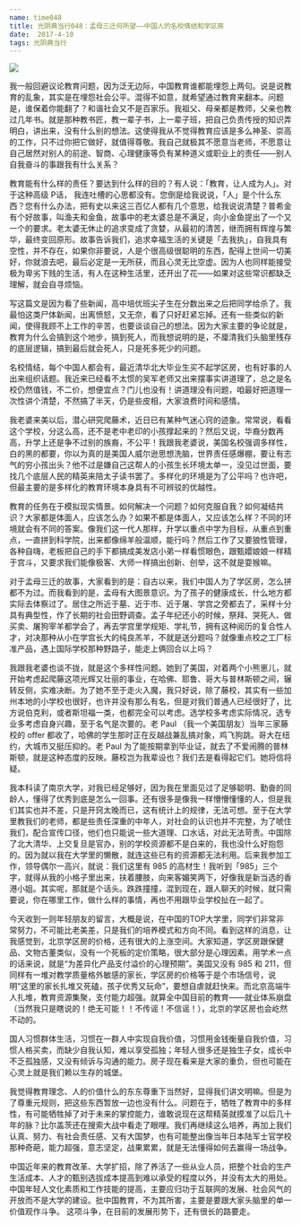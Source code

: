 ```yaml
---
name: time048
title: 光阴典当行048：孟母三迁何所望——中国人的名校情结和学区房
date:  2017-4-10
tags: 光阴典当行
---
```

<!-- more -->
![](/cnblog/uploads/time048.jpg)

我一般回避议论教育问题，因为泛无边际，中国教育谁都能埋怨上两句。说是说教育的乱象，其实是在埋怨社会公平。混得不如意，就希望通过教育来翻本。问题是，谁保着你能翻了？和谐社会又不是百家乐。我祖父、母亲都是教师，父亲也教过几年书。就是那种教书匠，教一辈子书，上一辈子班，把自己负责传授的知识弄明白，讲出来，没有什么别的想法。这使得我从不觉得教育应该是多么神圣、崇高的工作，只不过你把它做好，就值得尊敬。我自己就极其不愿意当老师，不愿意让自己居然对别人的前途、智商、心理健康等负有某种道义或职业上的责任——别人自我奋斗的事跟我有什么关系？

教育能有什么样的责任？要达到什么样的目的？有人说：「教育，让人成为人」。对于这种高级 P话， 我连吐槽的心思都没有。您倒是给我说说，「人」是个什么东西？您有什么办法，把有史以来这三百亿人都有几个意思，给我说说清楚？普希金有个好故事，叫渔夫和金鱼，故事中的老太婆总是不满足，向小金鱼提出了一个又一个的要求。老太婆无休止的追求变成了贪婪，从最初的清苦，继而拥有辉煌与繁华，最终变回原形。故事告诉我们，追求幸福生活的关键是「去我执」，自我具有空性，并不存在，如果你非要说，人是个很高级很聪明的东西，配得上世间一切美好，你就浪去吧，最后必定是一无所获，而且心灵无比空虚。因为人也同样能接受极为卑劣下贱的生活，有人在这种生活里，还开出了花——如果对这些常识都缺乏理解，就会自寻烦恼。

写这篇文是因为看了些新闻，高中培优班尖子生在分数出来之后把同学给杀了。我最怕这类尸体新闻，出离愤怒，又无奈，看了只好赶紧忘掉。还有一些类似的新闻，使得我顾不上工作的辛苦，也要谈谈自己的想法。因为大家主要的争论就是，教育为什么会搞到这个地步，搞到死人，而我想说明的是，不厘清我们头脑里残存的底层逻辑，搞到最后就会死人，只是死多死少的问题。

名校情结，每个中国人都会有，最近清华北大毕业生买不起学区房，也有好事的人出来组织话题。我近来已经看不太惯的吴军老师又出来摆事实讲道理了，总之是名校仍然值钱，不二价，想便宜点？门儿也没有！讲道理没有问题，咱最好把道理一次性讲个清楚，不然搞了半天，仍是些皮相，大家浪费时间和感情。

我老婆来美以后，潜心研究爬藤术，近日已有某种气迷心窍的迹象。常常说，看看这个学校，分这么高，还不是老中老印的小孩撑起来的？然后又说，华裔分数再高，升学上还是争不过别的族裔，不公平！我跟我老婆说，美国名校强调多样性，白的黑的都要，你以为真的是美国人威尔逊思想洗脑，世界责任感爆棚，要让有志气的穷小孩出头？他不过是嫌自己这帮人的小孩生长环境太单一，没见过世面，要找几个底层人民的精英来陪太子读书罢了。多样化的环境是为了公平吗？也许吧，但最主要的是多样化的教育环境本身具有不可辨驳的优越性。

教育的任务在于模拟现实情景。如何解决一个问题？如何克服自我？如何凝结共识？大家都是体面人，应该怎么办？如果不都是体面人，又应该怎么样？不同的环境就会有不同的答案。像我们这一代人那样，升学以重点中学为目标，从重点到重点，一直拼到科学院，出来都像绵羊般温顺，能行吗？然后工作了又要狼性管理，各种自嗨，老板把自己的手下都搞成美发店小弟一样看惯眼色，跟甄嬛娘娘一样精于宫斗，又要求我们能像极客、大师一样搞出创新、创举，这不就是耍猴嘛。

对于孟母三迁的故事，大家看到的是：自古以来，我们中国人为了学区房，怎么拼都不为过。而我看到的是，孟母有大图景意识。为了孩子的健康成长，什么地方都实际去体察过了。居住之所近于墓、近于市、近于屠、学宫之旁都去了，采样十分具有典型性，作了长期的社会田野调查。孟子年纪还小的时候，祭拜、哭死人、做买卖、屠狗宰羊都学会了，再去学宫里学规矩、学礼节，拥有这种阅历的复合性人才，对决那种从小在学宫长大的纯良羔羊，不就是送分题吗？就像重点校之工厂标准产品，遇上国际学校那种野路子，能走上俩回合以上吗？

我跟我老婆也谈不拢，就是这个多样性问题。她到了美国，对着两个小熊崽儿，就开始考虑起爬藤这项光辉又壮丽的事业，在哈佛、耶鲁、哥大与普林斯顿之间，辗转反侧，实难决断。为了她不至于走火入魔，我只好说，除了藤校，其实有一些加州本地的小学校也很好，也许并没有那么有名，但是对我们普通人已经很好了，比方说伯克利，或者斯坦福一类，也都完全可以考虑。选学校多考虑实际情况，选专业多考虑自身兴趣，至于名气是次要的。老 Paul （我一个美国朋友）当年三家藤校的 offer 都收了，哈佛的学生那时正在反越战兼乱搞对象，鸡飞狗跳。哥大在纽约，大城市又挺压抑的。老 Paul 为了能按期拿到毕业证，就去了不爱闹腾的普林斯顿，就是这种态度的反映。藤校岂为我辈设也？我们去是看得起它们。她将信将疑。

我本科读了南京大学，对我已经足够好，因为我在里面见过了足够聪明、勤奋的同龄人，懂得了优秀到底是怎么一回事。还有很多是像我一样懵懵懂懂的人，但是我们其实也并不差，只是开窍太晚而已，这有统计上的规律，无法可想。至于在大学里教我们的老师，都是些责任深重的中年人，对社会的认识也并不完整，为了唬住我们，配合宣传口径，他们也只能说一些大道理、口水话，对此无法苛责。中国除了北大清华、上交复旦是官办，别的学校资源都不是白来的，我也没什么好抱怨的。因为就以我在大学里的懒散，就连这些已有的资源都无法利用。后来我参加工作，领导偶尔一高兴，就说：我们这里有 985 的高材生！我听到「985」三个字，就得从我的小格子里出来，扶着腰肢，向来客媚笑两下，好像我是新当选的香港小姐。其实呢，那就是个话头。跌跌撞撞，混到现在，跟人聊天的时候，就只需要说，你在哪里工作，做什么样的事情，再也不用跟毕业学校扯在一起了。

今天收到一则年轻朋友的留言，大概是说，在中国的TOP大学里，同学们非常非常努力，不可能比老美差，只是我们的培养模式和方向不同。看到这样的消息，让我感觉到，北京学区房的价格，还有很大的上涨空间。大家知道，学区房跟保健品、文物古董类似，没有一个死板的定价策略，很大部分是心理因素。用学术一点的话来说，就是“为差异化产品支付溢价的心理预期”。美国又没有 985 和 211，但同样有一堆对教学质量格外敏感的家长，学区房的价格等于是个市场信号，说明“这里的家长扎堆又死磕，孩子优秀又玩命”，要想自虐就赶快来。而北京高端牛人扎堆，教育资源集聚，支付能力超强。就算全中国目前的教育——就业体系崩盘（当然我只是瞎说的！绝无可能！！不传谣！不信谣！），北京的学区房也会屹然不动的。

国人习惯群体生活，习惯在一群人中实现自我价值，习惯用金钱衡量自我价值，习惯人格买卖，而缺少自我认知，难以享受孤独；年轻人很多还是独生子女，成长中不乏孤独感，又没有倾诉与沟通的能力。房子现在看来是大家的重负，但也可能在心灵上就是我们赖以生存的城堡。

我觉得教育理念、人的价值什么的东东尊重下当然好，显得我们讲文明嘛。但是为了尊重元规则，把这些东西暂放一边也没有什么。问题在于，牺牲了教育中的多样性，有可能牺牲掉了对于未来的掌控能力，谁敢说现在这帮精英就摸准了以后几十年的脉？比尔盖茨还在搜索大战中看走了眼哩。我们再继续这么培养，再加上我们认真、努力、有社会责任感、又有大国梦，也有可能整出像当年日本陆军士官学校那种奇葩，能力超强，意志坚定，战果累累，就是无法懂得如何去赢得一场战争。

中国近年来的教育改革、大学扩招，除了养活了一些从业人员，把整个社会的生产生活成本、人才的甄别选拔成本提高到难以承受的程度以外，并没有太大的用处。中国年轻人文化素质和工作技能的提高，主要应归功于互联网的发展、社会风气的开放而不是大学的建设。批中国教育，不为其所害，主要是要跟大家头脑里的单一价值观作斗争。 这项斗争，在目前的发展形势下，还有很长的路要走。